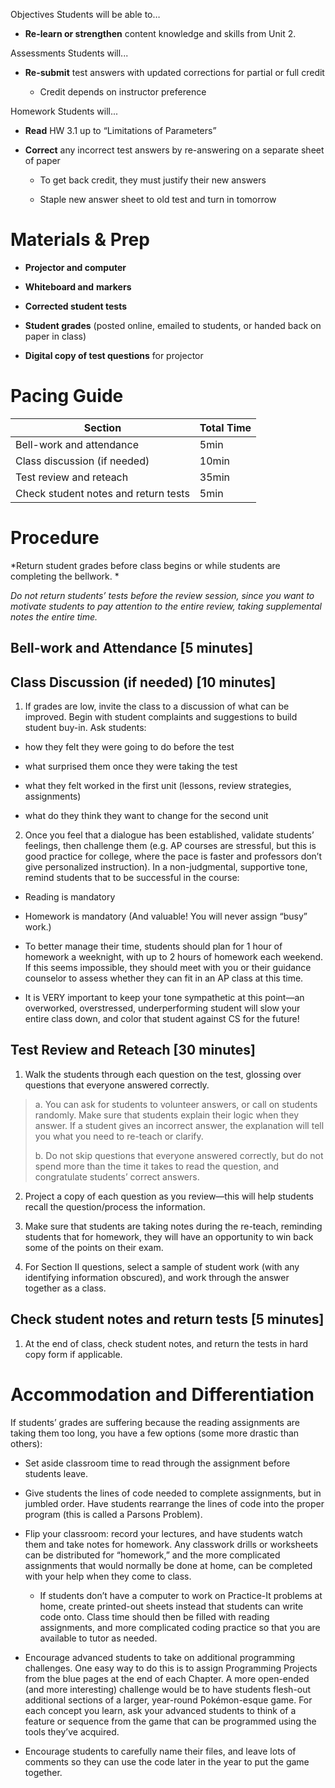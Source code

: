 Objectives Students will be able to…

-   **Re-learn or strengthen** content knowledge and skills from Unit 2.

Assessments Students will...

-   **Re-submit** test answers with updated corrections for partial or full credit

    -   Credit depends on instructor preference

Homework Students will...

-   **Read** HW 3.1 up to “Limitations of Parameters”

-   **Correct** any incorrect test answers by re-answering on a separate sheet of paper

    -   To get back credit, they must justify their new answers

    -   Staple new answer sheet to old test and turn in tomorrow

Materials & Prep
================

-   **Projector and computer**

-   **Whiteboard and** **markers**

-   **Corrected student tests**

-   **Student grades** (posted online, emailed to students, or handed back on paper in class)

-   **Digital copy of test questions** for projector

Pacing Guide
============

| Section                              | Total Time |
|--------------------------------------|------------|
| Bell-work and attendance             | 5min       |
| Class discussion (if needed)         | 10min      |
| Test review and reteach              | 35min      |
| Check student notes and return tests | 5min       |

Procedure
=========

*Return student grades before class begins or while students are completing the bellwork. *

*Do not return students’ tests before the review session, since you want to motivate students to pay attention to the entire review, taking supplemental notes the entire time.*

Bell-work and Attendance \[5 minutes\]
--------------------------------------

Class Discussion (if needed) \[10 minutes\]
-------------------------------------------

1. If grades are low, invite the class to a discussion of what can be improved. Begin with student complaints and suggestions to build student buy-in. Ask students:

-   how they felt they were going to do before the test

-   what surprised them once they were taking the test

-   what they felt worked in the first unit (lessons, review strategies, assignments)

-   what do they think they want to change for the second unit

2. Once you feel that a dialogue has been established, validate students’ feelings, then challenge them (e.g. AP courses are stressful, but this is good practice for college, where the pace is faster and professors don’t give personalized instruction). In a non-judgmental, supportive tone, remind students that to be successful in the course:

-   Reading is mandatory

-   Homework is mandatory (And valuable! You will never assign “busy” work.)

-   To better manage their time, students should plan for 1 hour of homework a weeknight, with up to 2 hours of homework each weekend. If this seems impossible, they should meet with you or their guidance counselor to assess whether they can fit in an AP class at this time.

-   It is VERY important to keep your tone sympathetic at this point—an overworked, overstressed, underperforming student will slow your entire class down, and color that student against CS for the future!

Test Review and Reteach \[30 minutes\]
--------------------------------------

1. Walk the students through each question on the test, glossing over questions that everyone answered correctly.

> a. You can ask for students to volunteer answers, or call on students randomly. Make sure that students explain their logic when they answer. If a student gives an incorrect answer, the explanation will tell you what you need to re-teach or clarify.
>
> b. Do not skip questions that everyone answered correctly, but do not spend more than the time it takes to read the question, and congratulate students’ correct answers.

2. Project a copy of each question as you review—this will help students recall the question/process the information.

3. Make sure that students are taking notes during the re-teach, reminding students that for homework, they will have an opportunity to win back some of the points on their exam.

4. For Section II questions, select a sample of student work (with any identifying information obscured), and work through the answer together as a class.

Check student notes and return tests \[5 minutes\]
--------------------------------------------------

1. At the end of class, check student notes, and return the tests in hard copy form if applicable.

Accommodation and Differentiation
=================================

If students’ grades are suffering because the reading assignments are taking them too long, you have a few options (some more drastic than others):

-   Set aside classroom time to read through the assignment before students leave.

-   Give students the lines of code needed to complete assignments, but in jumbled order. Have students rearrange the lines of code into the proper program (this is called a Parsons Problem).

-   Flip your classroom: record your lectures, and have students watch them and take notes for homework. Any classwork drills or worksheets can be distributed for “homework,” and the more complicated assignments that would normally be done at home, can be completed with your help when they come to class.

    -   If students don’t have a computer to work on Practice-It problems at home, create printed-out sheets instead that students can write code onto. Class time should then be filled with reading assignments, and more complicated coding practice so that you are available to tutor as needed.

-   Encourage advanced students to take on additional programming challenges. One easy way to do this is to assign Programming Projects from the blue pages at the end of each Chapter. A more open-ended (and more interesting) challenge would be to have students flesh-out additional sections of a larger, year-round Pokémon-esque game. For each concept you learn, ask your advanced students to think of a feature or sequence from the game that can be programmed using the tools they’ve acquired.

-   Encourage students to carefully name their files, and leave lots of comments so they can use the code later in the year to put the game together.



